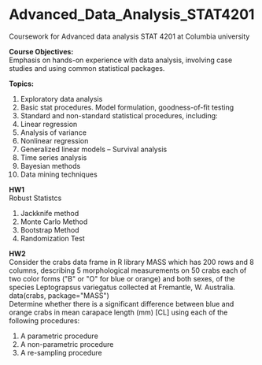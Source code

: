 # Advanced_Data_Analysis_STAT4201
Coursework for Advanced data analysis STAT 4201 at Columbia university 

**Course Objectives:** <br />
Emphasis on hands-on experience with data analysis, involving case studies and using common statistical packages.


**Topics:** <br />
1. Exploratory data analysis<br />
2. Basic stat procedures. Model formulation, goodness-of-fit testing<br />
3. Standard and non-standard statistical procedures, including: <br />
4. Linear regression <br />
5. Analysis of variance  <br />
6. Nonlinear regression <br />
7. Generalized linear models –  Survival analysis <br />
8. Time series analysis <br />
9. Bayesian methods <br />
10. Data mining techniques <br />

**HW1**<br />
Robust Statistcs <br />
1. Jackknife method <br />
2. Monte Carlo Method <br />
3. Bootstrap Method <br />
4. Randomization Test <br />

**HW2**<br />
Consider the crabs data frame in R library MASS which has 200 rows and 8 columns, describing 5 morphological measurements on 50 crabs each of two color forms ("B" or "O" for blue or orange) and both sexes, of the species Leptograpsus variegatus collected at Fremantle, W. Australia. data(crabs, package="MASS")<br />
Determine whether there is a significant difference between blue and orange crabs in mean carapace length (mm) [CL] using each of the following procedures:<br />
1. A parametric procedure<br />
2. A non-parametric procedure <br />
3. A re-sampling procedure<br />

